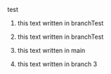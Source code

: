test

1. this text written in branchTest

2. this text written in branchTest

3. this text written in main

4. this text written in branch 3
